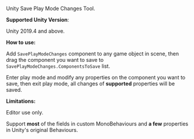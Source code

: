 Unity Save Play Mode Changes Tool.

**Supported Unity Version**:

Unity 2019.4 and above.

**How to use:**

Add `SavePlayModeChanges` component to any game object in scene, then drag the component you want to save to `SavePlayModeChanges.ComponentsToSave` list.

Enter play mode and modify any properties on the component you want to save, then exit play mode, all changes of **supported** properties will be saved.

**Limitations:**

Editor use only.

Support **most** of the fields in custom MonoBehaviours and **a few** properties in Unity's original Behaviours.
